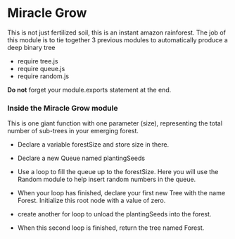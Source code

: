 # Miracle Grow
This is not just fertilized soil, this is an instant amazon rainforest.  The job of this module is to tie together 3 previous modules to automatically produce a deep binary tree
  -  require tree.js
  -  require queue.js
  -  require random.js

**Do not** forget your module.exports statement at the end.

### Inside the Miracle Grow module
This is one giant function with one parameter (size), representing the total number of sub-trees in your emerging forest.

  -  Declare a variable forestSize and store size in there.
  -  Declare a new Queue named plantingSeeds
  -  Use a loop to fill the queue up to the forestSize.  Here you will use the Random module to help insert random numbers in the queue.

  -  When your loop has finished, declare your first new Tree with the name Forest.  Initialize this root node with a value of zero.
  -  create another for loop to unload the plantingSeeds into the forest.
  -  When this second loop is finished, return the tree named Forest.

